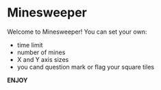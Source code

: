 # Minesweeper


Welcome to Minesweeper! You can set your own:
- time limit
- number of mines
- X and Y axis sizes
- you cand question mark or flag your square tiles

**ENJOY**
